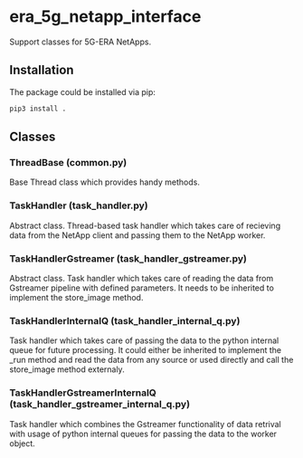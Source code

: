 # era_5g_netapp_interface

Support classes for 5G-ERA NetApps.

## Installation

The package could be installed via pip:

```bash
pip3 install .
```

## Classes

### ThreadBase (common.py)

 Base Thread class which provides handy methods.

### TaskHandler (task_handler.py)

Abstract class. Thread-based task handler which takes care of recieving data from the NetApp client and passing them to the NetApp worker.

### TaskHandlerGstreamer (task_handler_gstreamer.py)

Abstract class. Task handler which takes care of reading the data from Gstreamer pipeline with defined parameters. It needs to be inherited to implement the store_image method.

### TaskHandlerInternalQ (task_handler_internal_q.py)

Task handler which takes care of passing the data to the python internal queue for future processing. It could either be inherited to implement the _run method and read the data from any source or used directly and call the store_image method externaly.

### TaskHandlerGstreamerInternalQ (task_handler_gstreamer_internal_q.py)

Task handler which combines the Gstreamer functionality of data retrival with usage of python internal queues for passing the data to the worker object.
